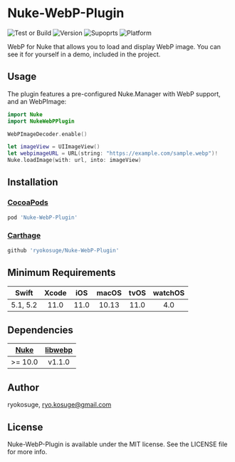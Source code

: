 # Nuke-WebP-Plugin

![Test or Build](https://github.com/ryokosuge/Nuke-WebP-Plugin/workflows/Test%20or%20Build/badge.svg)
![Version](https://img.shields.io/cocoapods/v/Nuke-WebP-Plugin.svg?label=version)
![Supoprts](https://img.shields.io/badge/supports-CocoaPods%20%7C%20Carthage-green.svg)
![Platform](https://img.shields.io/badge/platforms-iOS%20%7C%20macOS%20%7C%20tvOS%20%7C%20watchOS-lightgrey.svg)

WebP for Nuke that allows you to load and display WebP image. You can see it for yourself in a demo, included in the project.

## Usage

The plugin features a pre-configured Nuke.Manager with WebP support, and an WebPImage:

```swift
import Nuke
import NukeWebPPlugin

WebPImageDecoder.enable()

let imageView = UIImageView()
let webpimageURL = URL(string: "https://example.com/sample.webp")!
Nuke.loadImage(with: url, into: imageView)
```

## Installation

### [CocoaPods](https://cocoapods.org/)

```ruby
pod 'Nuke-WebP-Plugin'
```

### [Carthage](https://github.com/Carthage/Carthage)

```ruby
github 'ryokosuge/Nuke-WebP-Plugin'
```

## Minimum Requirements

| Swift | Xcode | iOS | macOS | tvOS | watchOS |
|:-----:|:-----:|:---:|:-----:|:----:|:-------:|
| 5.1, 5.2 | 11.0 | 11.0 | 10.13 | 11.0 | 4.0 |

## Dependencies

| [Nuke](https://github.com/kean/Nuke) | [libwebp](https://chromium.googlesource.com/webm/libwebp) |
|:---:|:---:|
| >= 10.0 | v1.1.0 |

## Author

ryokosuge, ryo.kosuge@gmail.com

## License

Nuke-WebP-Plugin is available under the MIT license. See the LICENSE file for more info.
